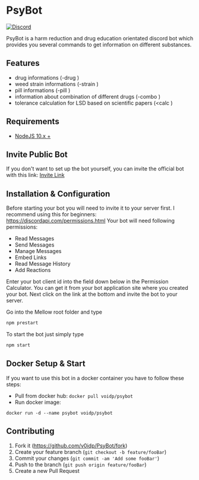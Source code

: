 # PsyBot

[![Discord](https://img.shields.io/badge/Discord-PsyBot-7289DA.svg?style=flat-square)](https://discord.gg/pvXZwfh)

PsyBot is a harm reduction and drug education orientated discord bot which provides you several commands to get information on different substances.

## Features

* drug informations (-drug <drugname>)
* weed strain informations (-strain <strainname>)
* pill informations (-pill <imprint>)
* information about combination of different drugs (-combo <drugA> <drugB>)
* tolerance calculation for LSD based on scientific papers (<calc <firstDosage> <daysInBetween> <desiredDosage>)

## Requirements

* [NodeJS 10.x +](https://nodejs.org/en/download/)

## Invite Public Bot

If you don't want to set up the bot yourself, you can invite the official bot with this link:
[Invite Link](https://discordapp.com/oauth2/authorize?client_id=618777826878947338&scope=bot&permissions=93248)

## Installation & Configuration

Before starting your bot you will need to invite it to your server first. I recommend using this for beginners: https://discordapi.com/permissions.html
Your bot will need following permissions:

* Read Messages
* Send Messages
* Manage Messages
* Embed Links
* Read Message History
* Add Reactions

Enter your bot client id into the field down below in the Permission Calculator. You can get it from your bot application site where you created your bot.
Next click on the link at the bottom and invite the bot to your server.

Go into the Mellow root folder and type
```sh
npm prestart
```

To start the bot just simply type
```sh
npm start
```

## Docker Setup & Start

If you want to use this bot in a docker container you have to follow these steps:
* Pull from docker hub: ``docker pull voidp/psybot``
* Run docker image:
```
docker run -d --name psybot voidp/psybot
```

## Contributing

1. Fork it (<https://github.com/v0idp/PsyBot/fork>)
2. Create your feature branch (`git checkout -b feature/fooBar`)
3. Commit your changes (`git commit -am 'Add some fooBar'`)
4. Push to the branch (`git push origin feature/fooBar`)
5. Create a new Pull Request